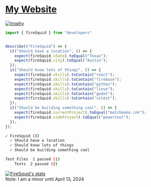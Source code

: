 # [My Website](https://firesquid.co)
[![trophy](https://github-profile-trophy.vercel.app/?username=ryo-ma)](https://github.com/ryo-ma/github-profile-trophy)
```ts
import { fireSquid } from "developers"


describe(("FireSquid") => {
  it("Should have a location", () => {
    expect(fireSquid.state).toEqual("Texas");
    expect(fireSquid.city).toEqual("Austin");
  });
  it("Should know lots of things", () => {
    expect(fireSquid.skills).toContain("react");
    expect(fireSquid.skills).toContain("firebase");
    expect(fireSquid.skills).toContain("python");
    expect(fireSquid.skills).toContain("linux");
    expect(fireSquid.skills).toContain("godot");
    expect(firsSquid.skills).toContain("vitest");
  });
  it("Should be building something cool", () => {
    expect(fireSquid.currentProject).toEqual("matchmake.ink");
    expect(fireSquid.sideProject).toEqual("powertool");
  });
});
```
```bash
✓ FireSquid (3)
  ✓ Should have a location
  ✓ Should know lots of things
  ✓ Should be building something cool

Test Files  1 passed (1)
    Tests  2 passed (2)
```
[![FireSquid's stats](https://github-readme-stats.vercel.app/api?username=firesquid6)](https://github.com/anuraghazra/github-readme-stats)  
Note: I am a minor until April 13, 2024
